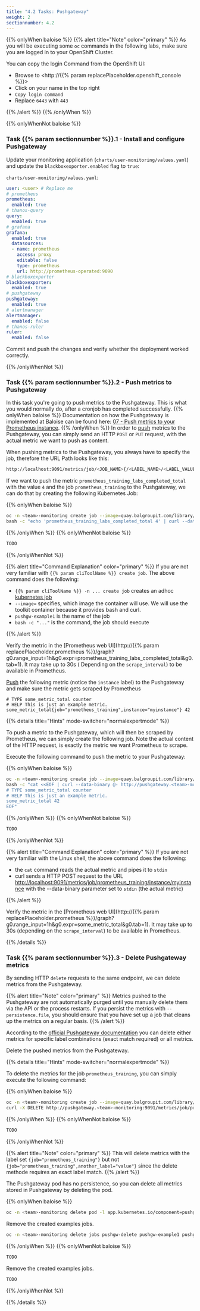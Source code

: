 ```yaml
---
title: "4.2 Tasks: Pushgateway"
weight: 2
sectionnumber: 4.2
---
```


{{% onlyWhen baloise %}}
{{% alert title="Note" color="primary" %}}
As you will be executing some `oc` commands in the following labs, make sure you are logged in to your OpenShift Cluster.

You can copy the login Command from the OpenShift UI:

* Browse to <http://{{% param replacePlaceholder.openshift_console %}}>
* Click on your name in the top right
* `Copy login command`
* Replace `6443` with `443`

{{% /alert %}}
{{% /onlyWhen %}}

{{% onlyWhenNot baloise %}}

### Task {{% param sectionnumber %}}.1 - Install and configure Pushgateway

Update your monitoring application (`charts/user-monitoring/values.yaml`) and update the `blackboxexporter.enabled` flag to `true`:

`charts/user-monitoring/values.yaml`:
```yaml
user: <user> # Replace me
# prometheus
prometheus:
  enabled: true
# thanos-query
query:
  enabled: true
# grafana
grafana:
  enabled: true
  datasources:
  - name: prometheus
    access: proxy
    editable: false
    type: prometheus
    url: http://prometheus-operated:9090
# blackboxexporter
blackboxexporter:
  enabled: true
# pushgateway
pushgateway:
  enabled: true
# alertmanager
alertmanager:
  enabled: false
# thanos-ruler
ruler:
  enabled: false

```

Commit and push the changes and verify whether the deployment worked correctly.

{{% /onlyWhenNot %}}

### Task {{% param sectionnumber %}}.2 - Push metrics to Pushgateway

In this task you're going to push metrics to the Pushgateway. This is what you would normally do, after a cronjob has completed successfully.
{{% onlyWhen baloise %}}
Documentation on how the Pushgateway is implemented at Baloise can be found here: [07 - Push metrics to your Prometheus instance](https://confluence.baloisenet.com/atlassian/display/BALMATE/07+-+Push+metrics+to+your+Prometheus+instance).
{{% /onlyWhen %}}
In order to [push](https://github.com/prometheus/pushgateway/blob/master/README.md#command-line) metrics to the Pushgateway, you can simply send an HTTP `POST` or `PUT` request, with the actual metric we want to push as content.

When pushing metrics to the Pushgateway, you always have to specify the job, therefore the URL Path looks like this:

```bash
http://localhost:9091/metrics/job/<JOB_NAME>{/<LABEL_NAME>/<LABEL_VALUE>}
```

If we want to push the metric `prometheus_training_labs_completed_total` with the value `4` and the job `prometheus_training` to the Pushgateway, we can do that by creating the following Kubernetes Job:

{{% onlyWhen baloise %}}
```bash
oc -n <team>-monitoring create job --image=quay.balgroupit.com/library/toolkit:ubuntu-20.04 pushgw-example1 -- \
bash -c "echo 'prometheus_training_labs_completed_total 4' | curl --data-binary @- http://pushgateway.<team>-monitoring:9091/metrics/job/prometheus_training"
```
{{% /onlyWhen %}}
{{% onlyWhenNot baloise %}}
```bash
TODO
```
{{% /onlyWhenNot %}}

{{% alert title="Command Explanation" color="primary" %}}
If you are not very familiar with `{{% param cliToolName %}} create job`. The above command does the following:

* `{{% param cliToolName %}} -n ... create job` creates an adhoc [kubernetes job](https://kubernetes.io/docs/concepts/workloads/controllers/job/)
* `--image=` specifies, which image the container will use. We will use the toolkit container because it provides bash and curl.
* `pushgw-example1` is the name of the job
* `bash -c "..."` is the command, the job should execute

{{% /alert %}}

Verify the metric in the [Prometheus web UI](http://{{% param replacePlaceholder.prometheus %}}/graph?g0.range_input=1h&g0.expr=prometheus_training_labs_completed_total&g0.tab=1). It may take up to 30s ( Depending on the `scrape_interval`) to be available in Prometheus.

[Push](https://github.com/prometheus/pushgateway/blob/master/README.md#command-line) the following metric (notice the `instance` label) to the Pushgateway and make sure the metric gets scraped by Prometheus

```promql
# TYPE some_metric_total counter
# HELP This is just an example metric.
some_metric_total{job="prometheus_training",instance="myinstance"} 42
```

{{% details title="Hints" mode-switcher="normalexpertmode" %}}

To push a metric to the Pushgateway, which will then be scraped by Prometheus, we can simply create the following job. Note the actual content of the HTTP request, is exactly the metric we want Prometheus to scrape.

Execute the following command to push the metric to your Pushgateway:

{{% onlyWhen baloise %}}
```bash
oc -n <team>-monitoring create job --image=quay.balgroupit.com/library/toolkit:ubuntu-20.04 pushgw-example2 -- \
bash -c "cat <<EOF | curl --data-binary @- http://pushgateway.<team>-monitoring:9091/metrics/job/prometheus_training/instance/myinstance
# TYPE some_metric_total counter
# HELP This is just an example metric.
some_metric_total 42
EOF"
```
{{% /onlyWhen %}}
{{% onlyWhenNot baloise %}}
```bash
TODO
```
{{% /onlyWhenNot %}}

{{% alert title="Command Explanation" color="primary" %}}
If you are not very familiar with the Linux shell, the above command does the following:

* the `cat` command reads the actual metric and pipes it to `stdin`
* curl sends a HTTP POST request to the URL <http://localhost:9091/metrics/job/prometheus_training/instance/myinstance> with the --data-binary parameter set to `stdin` (the actual metric)

{{% /alert %}}

Verify the metric in the [Prometheus web UI](http://{{% param replacePlaceholder.prometheus %}}/graph?g0.range_input=1h&g0.expr=some_metric_total&g0.tab=1). It may take up to 30s (depending on the `scrape_interval`) to be available in Prometheus.

{{% /details %}}

### Task {{% param sectionnumber %}}.3 - Delete Pushgateway metrics

By sending HTTP `delete` requests to the same endpoint, we can delete metrics from the Pushgateway.

{{% alert title="Note" color="primary" %}}
Metrics pushed to the Pushgateway are not automatically purged until you manually delete them via the API or the process restarts. If you persist the metrics with `--persistence.file`, you should ensure that you have set up a job that cleans up the metrics on a regular basis.
{{% /alert %}}

According to the [official Pushgateway documentation](https://github.com/prometheus/pushgateway/blob/master/README.md#command-line) you can delete either metrics for specific label combinations (exact match required) or all metrics.

Delete the pushed metrics from the Pushgateway.

{{% details title="Hints" mode-switcher="normalexpertmode" %}}

To delete the metrics for the job `prometheus_training`, you can simply execute the following command:

{{% onlyWhen baloise %}}
```bash
oc -n <team>-monitoring create job --image=quay.balgroupit.com/library/toolkit:ubuntu-20.04 pushgw-delete -- \
curl -X DELETE http://pushgateway.<team>-monitoring:9091/metrics/job/prometheus_training
```
{{% /onlyWhen %}}
{{% onlyWhenNot baloise %}}
```bash
TODO
```
{{% /onlyWhenNot %}}

{{% alert title="Note" color="primary" %}}
This will delete metrics with the label set `{job="prometheus_training"}` but not `{job="prometheus_training",another_label="value"}` since the delete methode requires an exact label match.
{{% /alert %}}

The Pushgateway pod has no persistence, so you can delete all metrics stored in Pushgateway by deleting the pod.


{{% onlyWhen baloise %}}
```bash
oc -n <team>-monitoring delete pod -l app.kubernetes.io/component=pushgateway
```

Remove the created examples jobs.

```bash
oc -n <team>-monitoring delete jobs pushgw-delete pushgw-example1 pushgw-example2
```
{{% /onlyWhen %}}
{{% onlyWhenNot baloise %}}
```bash
TODO
```

Remove the created examples jobs.

```bash
TODO
```
{{% /onlyWhenNot %}}

{{% /details %}}
